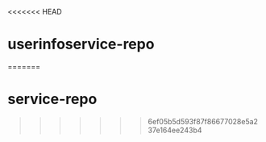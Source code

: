 <<<<<<< HEAD
# userinfoservice-repo
=======
# service-repo
>>>>>>> 6ef05b5d593f87f86677028e5a237e164ee243b4
